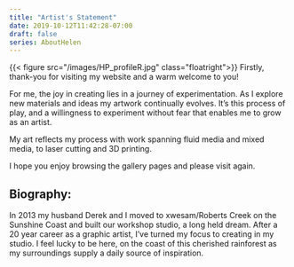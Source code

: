 ```yaml
---
title: "Artist's Statement"
date: 2019-10-12T11:42:28-07:00
draft: false
series: AboutHelen
---
```

{{< figure src="/images/HP_profileR.jpg" class="floatright">}}
Firstly, thank-you for visiting my website and a warm welcome to you!

For me, the joy in creating lies in a journey of experimentation. As I explore new materials and ideas my artwork continually evolves.  It’s this process of play, and a willingness to experiment without fear that enables me to grow as an artist. 

My art reflects my process with work spanning fluid media and mixed media, to laser cutting and 3D printing.

I hope you enjoy browsing the gallery pages and please visit again.

## Biography:

In 2013 my husband Derek and I moved to xwesam/Roberts Creek on the Sunshine Coast and built our workshop studio, a long held dream.  After a 20 year career as a graphic artist, I’ve turned my focus to creating in my studio. I feel lucky to be here, on the coast of this cherished rainforest as my surroundings supply a daily source of inspiration.



